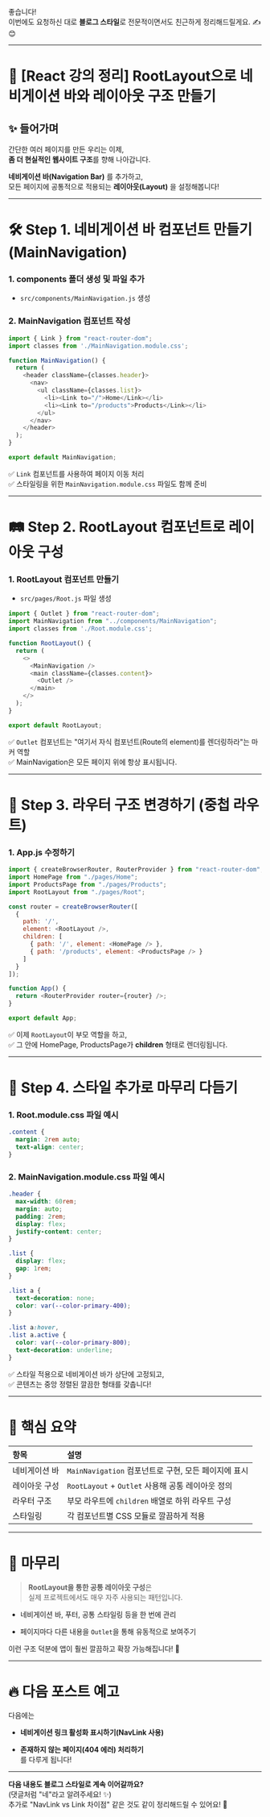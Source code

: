 좋습니다!  
이번에도 요청하신 대로 **블로그 스타일**로 전문적이면서도 친근하게 정리해드릴게요. ✍️😊

---

# 🌟 [React 강의 정리] RootLayout으로 네비게이션 바와 레이아웃 구조 만들기

## ✨ 들어가며

간단한 여러 페이지를 만든 우리는 이제,  
**좀 더 현실적인 웹사이트 구조**를 향해 나아갑니다.

**네비게이션 바(Navigation Bar)** 를 추가하고,  
모든 페이지에 공통적으로 적용되는 **레이아웃(Layout)** 을 설정해봅니다!

---

# 🛠️ Step 1. 네비게이션 바 컴포넌트 만들기 (MainNavigation)

### 1. components 폴더 생성 및 파일 추가

- `src/components/MainNavigation.js` 생성
    

### 2. MainNavigation 컴포넌트 작성

```javascript
import { Link } from "react-router-dom";
import classes from './MainNavigation.module.css';

function MainNavigation() {
  return (
    <header className={classes.header}>
      <nav>
        <ul className={classes.list}>
          <li><Link to="/">Home</Link></li>
          <li><Link to="/products">Products</Link></li>
        </ul>
      </nav>
    </header>
  );
}

export default MainNavigation;
```

✅ `Link` 컴포넌트를 사용하여 페이지 이동 처리  
✅ 스타일링을 위한 `MainNavigation.module.css` 파일도 함께 준비

---

# 🛤️ Step 2. RootLayout 컴포넌트로 레이아웃 구성

### 1. RootLayout 컴포넌트 만들기

- `src/pages/Root.js` 파일 생성
    

```javascript
import { Outlet } from "react-router-dom";
import MainNavigation from "../components/MainNavigation";
import classes from './Root.module.css';

function RootLayout() {
  return (
    <>
      <MainNavigation />
      <main className={classes.content}>
        <Outlet />
      </main>
    </>
  );
}

export default RootLayout;
```

✅ `Outlet` 컴포넌트는 "여기서 자식 컴포넌트(Route의 element)를 렌더링하라"는 마커 역할  
✅ MainNavigation은 모든 페이지 위에 항상 표시됩니다.

---

# 🚀 Step 3. 라우터 구조 변경하기 (중첩 라우트)

### 1. App.js 수정하기

```javascript
import { createBrowserRouter, RouterProvider } from "react-router-dom";
import HomePage from "./pages/Home";
import ProductsPage from "./pages/Products";
import RootLayout from "./pages/Root";

const router = createBrowserRouter([
  {
    path: '/',
    element: <RootLayout />,
    children: [
      { path: '/', element: <HomePage /> },
      { path: '/products', element: <ProductsPage /> }
    ]
  }
]);

function App() {
  return <RouterProvider router={router} />;
}

export default App;
```

✅ 이제 `RootLayout`이 부모 역할을 하고,  
✅ 그 안에 HomePage, ProductsPage가 **children** 형태로 렌더링됩니다.

---

# 🎨 Step 4. 스타일 추가로 마무리 다듬기

### 1. Root.module.css 파일 예시

```css
.content {
  margin: 2rem auto;
  text-align: center;
}
```

### 2. MainNavigation.module.css 파일 예시

```css
.header {
  max-width: 60rem;
  margin: auto;
  padding: 2rem;
  display: flex;
  justify-content: center;
}

.list {
  display: flex;
  gap: 1rem;
}

.list a {
  text-decoration: none;
  color: var(--color-primary-400);
}

.list a:hover,
.list a.active {
  color: var(--color-primary-800);
  text-decoration: underline;
}


```

✅ 스타일 적용으로 네비게이션 바가 상단에 고정되고,  
✅ 콘텐츠는 중앙 정렬된 깔끔한 형태를 갖춥니다!

---

# 📌 핵심 요약

|항목|설명|
|:--|:--|
|네비게이션 바|`MainNavigation` 컴포넌트로 구현, 모든 페이지에 표시|
|레이아웃 구성|`RootLayout` + `Outlet` 사용해 공통 레이아웃 정의|
|라우터 구조|부모 라우트에 `children` 배열로 하위 라우트 구성|
|스타일링|각 컴포넌트별 CSS 모듈로 깔끔하게 적용|

---

# 🎯 마무리

> **RootLayout을 통한 공통 레이아웃 구성**은  
> 실제 프로젝트에서도 매우 자주 사용되는 패턴입니다.

- 네비게이션 바, 푸터, 공통 스타일링 등을 한 번에 관리
    
- 페이지마다 다른 내용을 `Outlet`을 통해 유동적으로 보여주기
    

이런 구조 덕분에 앱이 훨씬 깔끔하고 확장 가능해집니다! 🚀

---

# 🔥 다음 포스트 예고

다음에는

- **네비게이션 링크 활성화 표시하기(NavLink 사용)**
    
- **존재하지 않는 페이지(404 에러) 처리하기**  
    를 다루게 됩니다!
    

---

**다음 내용도 블로그 스타일로 계속 이어갈까요?**  
(댓글처럼 "네"라고 알려주세요! ✨)  
추가로 "NavLink vs Link 차이점" 같은 것도 같이 정리해드릴 수 있어요! 🎯